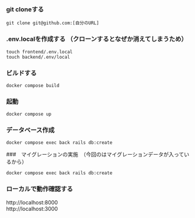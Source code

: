 ### git cloneする
```
git clone git@github.com:[自分のURL]
```

### .env.localを作成する  （クローンするとなぜか消えてしまうため）
```
touch frontend/.env.local
touch backend/.env/local
```

### ビルドする
```
docker compose build
```

### 起動
```
docker compose up
```

### データベース作成
```
docker compose exec back rails db:create
```


###　マイグレーションの実施　（今回のはマイグレーションデータが入っているから）
```
docker compose exec back rails db:create
```

### ローカルで動作確認する
 http://localhost:8000  
 http://localhost:3000

